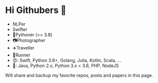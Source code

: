 # Hi Githubers 👋

- NLPer
- Swifter
- 🐍Pythoner (>= 3.8)
- 📷Photographer
- ✈️Traveller
- 🏃Runner
- 😍: Swift, Python 3.8+, Golang, Julia, Kotlin, Scala, ...
- 🤬: Java, Python 2.x, Python 3.x < 3.6, PHP, NodeJS

Will share and backup my favorite repos, posts and papers in this page.

<!--
**gawainx/gawainx** is a ✨ _special_ ✨ repository because its `README.md` (this file) appears on your GitHub profile.

Here are some ideas to get you started:

- 🔭 I’m currently working on ...
- 🌱 I’m currently learning ...
- 👯 I’m looking to collaborate on ...
- 🤔 I’m looking for help with ...
- 💬 Ask me about ...
- 📫 How to reach me: ...
- 😄 Pronouns: ...
- ⚡ Fun fact: ...
-->
